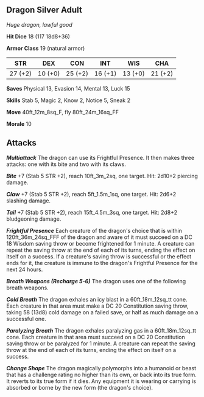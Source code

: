 ## Dragon Silver Adult

*Huge dragon, lawful good*

**Hit Dice** 18 (117 18d8+36)

**Armor Class** 19 (natural armor)

| STR     | DEX     | CON     | INT     | WIS     | CHA     |
|---------|---------|---------|---------|---------|---------|
| 27 (+2) | 10 (+0) | 25 (+2) | 16 (+1) | 13 (+0) | 21 (+2) |

**Saves** Physical 13, Evasion 14, Mental 13, Luck 15

**Skills** Stab 5, Magic 2, Know 2, Notice 5, Sneak 2

**Move** 40ft\_12m\_8sq\_F, fly 80ft\_24m\_16sq\_FF

**Morale** 10

## Attacks

***Multiattack*** The dragon can use its Frightful Presence. It then makes three attacks: one with its bite and two with its claws.

***Bite*** +7 (Stab 5 STR +2), reach 10ft\_3m\_2sq, one target. Hit: 2d10+2 piercing damage.

***Claw*** +7 (Stab 5 STR +2), reach 5ft\_1.5m\_1sq, one target. Hit: 2d6+2 slashing damage.

***Tail*** +7 (Stab 5 STR +2), reach 15ft\_4.5m\_3sq, one target. Hit: 2d8+2 bludgeoning damage.

***Frightful Presence*** Each creature of the dragon's choice that is within 120ft\_36m\_24sq\_FFF of the dragon and aware of it must succeed on a DC 18 Wisdom saving throw or become frightened for 1 minute. A creature can repeat the saving throw at the end of each of its turns, ending the effect on itself on a success. If a creature's saving throw is successful or the effect ends for it, the creature is immune to the dragon's Frightful Presence for the next 24 hours.

***Breath Weapons (Recharge 5-6)*** The dragon uses one of the following breath weapons.

***Cold Breath*** The dragon exhales an icy blast in a 60ft\_18m\_12sq\_tt cone. Each creature in that area must make a DC 20 Constitution saving throw, taking 58 (13d8) cold damage on a failed save, or half as much damage on a successful one.

***Paralyzing Breath*** The dragon exhales paralyzing gas in a 60ft\_18m\_12sq\_tt cone. Each creature in that area must succeed on a DC 20 Constitution saving throw or be paralyzed for 1 minute. A creature can repeat the saving throw at the end of each of its turns, ending the effect on itself on a success.

***Change Shape*** The dragon magically polymorphs into a humanoid or beast that has a challenge rating no higher than its own, or back into its true form. It reverts to its true form if it dies. Any equipment it is wearing or carrying is absorbed or borne by the new form (the dragon's choice).

